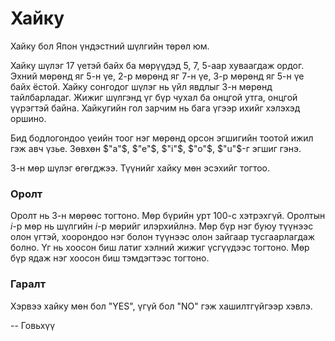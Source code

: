 Хайку
=====
Хайку бол Япон үндэстний шүлгийн төрөл юм.

Хайку шүлэг $17$ үетэй байх ба мөрүүдэд $5$, $7$, $5$-аар хуваагдаж ордог. Эхний
мөрөнд яг $5$-н үе, 2-р мөрөнд яг $7$-н үе, $3$-р мөрөнд яг $5$-н үе байх ёстой.
Хайку сонгодог шүлэг нь үйл явдлыг $3$-н мөрөнд тайлбарладаг. Жижиг шүлгэнд үг
бүр чухал ба онцгой утга, онцгой үүрэгтэй байна. Хайкугийн гол зарчим нь бага
үгээр ихийг хэлэхэд оршино.

Бид бодлогондоо үеийн тоог нэг мөрөнд орсон эгшигийн тоотой ижил гэж авч үзье.
Зөвхөн $"a"$, $"e"$, $"i"$, $"o"$, $"u"$-г эгшиг гэнэ.

$3$-н мөр шүлэг өгөгджээ. Түүнийг хайку мөн эсэхийг тогтоо.


### Оролт
Оролт нь 3-н мөрөөс тогтоно. Мөр бүрийн урт $100$-с хэтрэхгүй. Оролтын $i$-р мөр
нь шүлгийн $i$-р мөрийг илэрхийлнэ. Мөр бүр нэг буюу түүнээс олон үгтэй,
хоорондоо нэг болон түүнээс олон зайгаар тусгаарлагдаж болно. Үг нь хоосон биш
латиг хэлний жижиг үсгүүдээс тогтоно. Мөр бүр ядаж нэг хоосон биш тэмдэгтээс
тогтоно.


### Гаралт
Хэрвээ хайку мөн бол "YES", үгүй бол "NO" гэж хашилтгүйгээр хэвлэ.

-- Говьхүү
